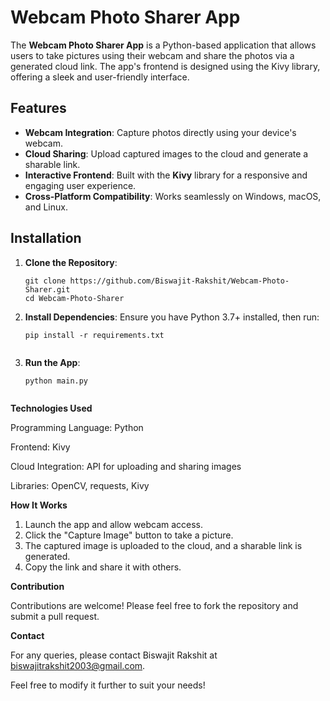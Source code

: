 # Webcam Photo Sharer App  

The **Webcam Photo Sharer App** is a Python-based application that allows users to take pictures using their webcam and share the photos via a generated cloud link. The app's frontend is designed using the Kivy library, offering a sleek and user-friendly interface.  

## Features  
- **Webcam Integration**: Capture photos directly using your device's webcam.  
- **Cloud Sharing**: Upload captured images to the cloud and generate a sharable link.  
- **Interactive Frontend**: Built with the **Kivy** library for a responsive and engaging user experience.  
- **Cross-Platform Compatibility**: Works seamlessly on Windows, macOS, and Linux.  

## Installation  

1. **Clone the Repository**:  
   ```
   git clone https://github.com/Biswajit-Rakshit/Webcam-Photo-Sharer.git  
   cd Webcam-Photo-Sharer

2. **Install Dependencies**:
Ensure you have Python 3.7+ installed, then run:

    ```
    pip install -r requirements.txt


3. **Run the App**:

    ```bash
    python main.py



**Technologies Used**

Programming Language: Python

Frontend: Kivy

Cloud Integration: API for uploading and sharing images

Libraries: OpenCV, requests, Kivy


**How It Works**

1. Launch the app and allow webcam access.
2. Click the "Capture Image" button to take a picture.
3. The captured image is uploaded to the cloud, and a sharable link is generated.
4. Copy the link and share it with others.


**Contribution**

Contributions are welcome! Please feel free to fork the repository and submit a pull request.


**Contact**

For any queries, please contact Biswajit Rakshit at biswajitrakshit2003@gmail.com.

Feel free to modify it further to suit your needs!
